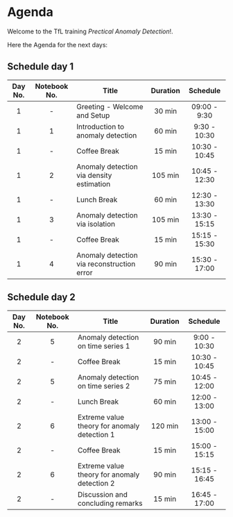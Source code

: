 # Agenda

Welcome to the TfL training *Prectical Anomaly Detection*!. 

Here the Agenda for the next days: 

## Schedule day 1

|Day No.|Notebook No. | Title |Duration|Schedule|
|:------:|:------:|-----|:------:|:------:|
| 1| -| Greeting - Welcome and Setup| 30 min|09:00 - 9:30|
| 1| 1| Introduction to anomaly detection |  60 min |   9:30 - 10:30|
| 1| -| Coffee Break |  15 min |   10:30 - 10:45|
| 1| 2| Anomaly detection via density estimation |  105 min |   10:45 - 12:30|
| 1| -| Lunch Break | 60 min   |   12:30 - 13:30|
| 1| 3| Anomaly detection via isolation |   105 min    |   13:30 - 15:15|
| 1| -| Coffee Break |  15 min |   15:15 - 15:30|
| 1| 4| Anomaly detection via reconstruction error | 90 min  |    15:30 - 17:00|

## Schedule day 2

|Day No.|Notebook No. | Title |Duration|Schedule|
|:------:|:------:|-----|:------:|:------:|
| 2| 5| Anomaly detection on time series 1|  90 min  |    9:00 - 10:30 |
| 2| -| Coffee Break |  15 min |   10:30 - 10:45|
| 2| 5| Anomaly detection on time series 2|   75 min  |    10:45 - 12:00 |
| 2| -| Lunch Break | 60 min   |   12:00 - 13:00|
| 2| 6| Extreme value theory for anomaly detection 1| 120 min  |    13:00 - 15:00 |
| 2| -| Coffee Break |  15 min |   15:00 - 15:15|
| 2| 6| Extreme value theory for anomaly detection 2|  90 min  |    15:15 - 16:45 |
| 2| -| Discussion and concluding remarks |  15 min  |    16:45 - 17:00 |
